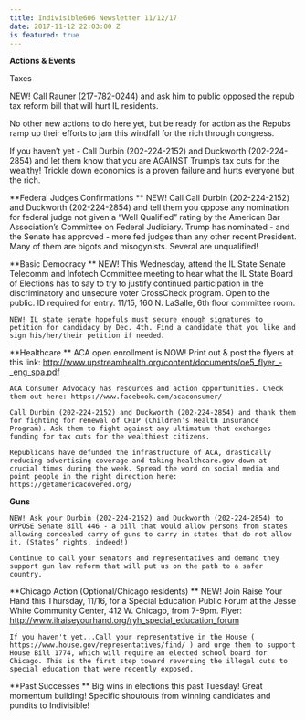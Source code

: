 ```yaml
---
title: Indivisible606 Newsletter 11/12/17
date: 2017-11-12 22:03:00 Z
is featured: true
---
```


**Actions & Events**

Taxes

NEW! Call Rauner (217-782-0244) and ask him to public opposed the repub tax reform bill that will hurt IL residents.

No other new actions to do here yet, but be ready for action as the Repubs ramp up their efforts to jam this windfall for the rich through congress. 

If you haven’t yet - Call Durbin (202-224-2152) and Duckworth (202-224-2854) and let them know that you are AGAINST Trump’s tax cuts for the wealthy! Trickle down economics is a proven failure and hurts everyone but the rich. 

\*\*Federal Judges Confirmations
\*\*
NEW! Call Call Durbin (202-224-2152) and Duckworth (202-224-2854) and tell them you oppose any nomination for federal judge not given a “Well Qualified” rating by the American Bar Association’s Committee on Federal Judiciary. Trump has nominated - and the Senate has approved - more fed judges than any other recent President. Many of them are bigots and misogynists. Several are unqualified!

\*\*Basic Democracy
\*\*
NEW! This Wednesday, attend the IL State Senate Telecomm and Infotech Committee meeting to hear what the IL State Board of Elections has to say to try to justify continued participation in the discriminatory and unsecure voter CrossCheck program. Open to the public. ID required for entry. 11/15, 160 N. LaSalle, 6th floor committee room.

    NEW! IL state senate hopefuls must secure enough signatures to petition for candidacy by Dec. 4th. Find a candidate that you like and sign his/her/their petition if needed.

\*\*Healthcare
\*\*
ACA open enrollment is NOW! Print out & post the flyers at this link: http://www.upstreamhealth.org/content/documents/oe5_flyer_-_eng_spa.pdf

    ACA Consumer Advocacy has resources and action opportunities. Check them out here: https://www.facebook.com/acaconsumer/
    
    Call Durbin (202-224-2152) and Duckworth (202-224-2854) and thank them for fighting for renewal of CHIP (Children’s Health Insurance Program). Ask them to fight against any ultimatum that exchanges funding for tax cuts for the wealthiest citizens.
    
    Republicans have defunded the infrastructure of ACA, drastically reducing advertising coverage and taking healthcare.gov down at crucial times during the week. Spread the word on social media and point people in the right direction here: https://getamericacovered.org/

**Guns**

    NEW! Ask your Durbin (202-224-2152) and Duckworth (202-224-2854) to OPPOSE Senate Bill 446 - a bill that would allow persons from states allowing concealed carry of guns to carry in states that do not allow it. (States’ rights, indeed!)
    
    Continue to call your senators and representatives and demand they support gun law reform that will put us on the path to a safer country.

\*\*Chicago Action (Optional/Chicago residents)
\*\*
NEW! Join Raise Your Hand this Thursday, 11/16, for a Special Education Public Forum at the Jesse White Community Center, 412 W. Chicago, from 7-9pm. Flyer: http://www.ilraiseyourhand.org/ryh_special_education_forum

    If you haven't yet...Call your representative in the House ( https://www.house.gov/representatives/find/ ) and urge them to support House Bill 1774, which will require an elected school board for Chicago. This is the first step toward reversing the illegal cuts to special education that were recently exposed.

\*\*Past Successes
\*\*
Big wins in elections this past Tuesday! Great momentum building! Specific shoutouts from winning candidates and pundits to Indivisible!